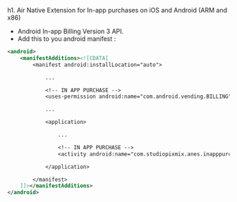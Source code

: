 h1. Air Native Extension for In-app purchases on iOS and Android (ARM and x86)

- Android In-app Billing Version 3 API. 
- Add this to you android manifest :

```xml
<android>
	<manifestAdditions><![CDATA[
		<manifest android:installLocation="auto">

			...

			<!-- IN APP PURCHASE -->
			<uses-permission android:name="com.android.vending.BILLING" />

			...

			<application>

				...

				<!-- IN APP PURCHASE -->
				<activity android:name="com.studiopixmix.anes.inapppurchase.activities.BillingActivity" android:theme="@android:style/Theme.Translucent.NoTitleBar.Fullscreen" />

			</application>

		</manifest>
	]]></manifestAdditions>
</android>
```